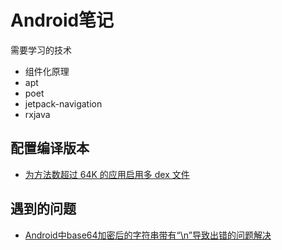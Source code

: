 # Android笔记

需要学习的技术

+ 组件化原理
+ apt
+ poet
+ jetpack-navigation
+ rxjava

## 配置编译版本

+ [为方法数超过 64K 的应用启用多 dex 文件](https://developer.android.com/studio/build/multidex)


## 遇到的问题

+ [Android中base64加密后的字符串带有“\n”导致出错的问题解决](https://blog.csdn.net/marstonyjiang/article/details/51659345)
